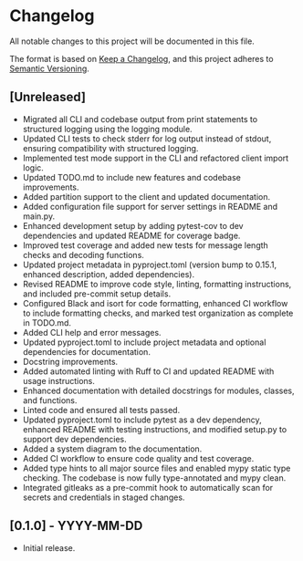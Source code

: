 # Changelog

All notable changes to this project will be documented in this file.

The format is based on [Keep a Changelog](https://keepachangelog.com/en/1.0.0/),
and this project adheres to [Semantic Versioning](https://semver.org/spec/v2.0.0.html).

## [Unreleased]

- Migrated all CLI and codebase output from print statements to structured logging using the logging module.
- Updated CLI tests to check stderr for log output instead of stdout, ensuring compatibility with structured logging.
- Implemented test mode support in the CLI and refactored client import logic.
- Updated TODO.md to include new features and codebase improvements.
- Added partition support to the client and updated documentation.
- Added configuration file support for server settings in README and main.py.
- Enhanced development setup by adding pytest-cov to dev dependencies and updated README for coverage badge.
- Improved test coverage and added new tests for message length checks and decoding functions.
- Updated project metadata in pyproject.toml (version bump to 0.15.1, enhanced description, added dependencies).
- Revised README to improve code style, linting, formatting instructions, and included pre-commit setup details.
- Configured Black and isort for code formatting, enhanced CI workflow to include formatting checks, and marked test organization as complete in TODO.md.
- Added CLI help and error messages.
- Updated pyproject.toml to include project metadata and optional dependencies for documentation.
- Docstring improvements.
- Added automated linting with Ruff to CI and updated README with usage instructions.
- Enhanced documentation with detailed docstrings for modules, classes, and functions.
- Linted code and ensured all tests passed.
- Updated pyproject.toml to include pytest as a dev dependency, enhanced README with testing instructions, and modified setup.py to support dev dependencies.
- Added a system diagram to the documentation.
- Added CI workflow to ensure code quality and test coverage.
- Added type hints to all major source files and enabled mypy static type checking. The codebase is now fully type-annotated and mypy clean.
- Integrated gitleaks as a pre-commit hook to automatically scan for secrets and credentials in staged changes.

## [0.1.0] - YYYY-MM-DD

- Initial release.
